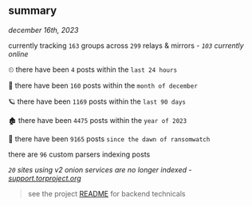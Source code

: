 
## summary
_december 16th, 2023_

currently tracking `163` groups across `299` relays & mirrors - _`103` currently online_

⏲ there have been `4` posts within the `last 24 hours`

🦈 there have been `160` posts within the `month of december`

🪐 there have been `1169` posts within the `last 90 days`

🏚 there have been `4475` posts within the `year of 2023`

🦕 there have been `9165` posts `since the dawn of ransomwatch`

there are `96` custom parsers indexing posts

_`20` sites using v2 onion services are no longer indexed - [support.torproject.org](https://support.torproject.org/onionservices/v2-deprecation/)_

> see the project [README](https://github.com/joshhighet/ransomwatch#ransomwatch--) for backend technicals
